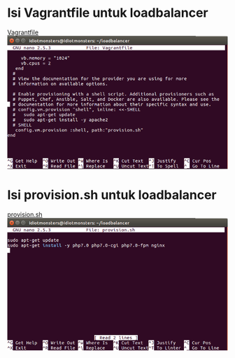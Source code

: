 # Isi Vagrantfile untuk loadbalancer
[Vagrantfile](https://github.com/rahajengdwi/CLoud2018/blob/master/Nginx/1/loadbalancer/Vagrantfile)
<img src="https://github.com/rahajengdwi/CLoud2018/blob/master/Nginx/1/loadbalancer/image/loadbalancer_vagrantfile.png">

# Isi provision.sh untuk loadbalancer
[provision.sh](https://github.com/rahajengdwi/CLoud2018/blob/master/Nginx/1/loadbalancer/provision.sh)
<img src="https://github.com/rahajengdwi/CLoud2018/blob/master/Nginx/1/loadbalancer/image/loadbalancer_provision.png">


